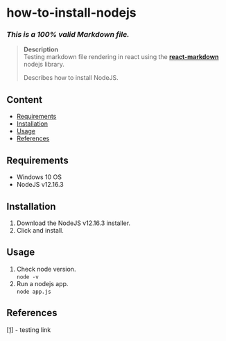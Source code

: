 # how-to-install-nodejs

### *This is a 100% valid Markdown file.*

> **Description**  
> Testing markdown file rendering in react using the [**react-markdown**](https://www.npmjs.com/package/react-markdown) nodejs library.  
>
> Describes how to install NodeJS.

## Content

- [Requirements]()
- [Installation]()
- [Usage]()
- [References]()

## Requirements

- Windows 10 OS
- NodeJS v12.16.3

## Installation

1. Download the NodeJS v12.16.3 installer.
2. Click and install.

## Usage

1. Check node version.  
`node -v`
2. Run a nodejs app.  
`node app.js`

## References

[[1]]() - testing link
